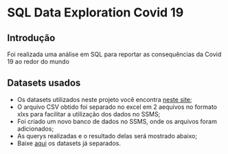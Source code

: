 # SQL Data Exploration Covid 19
## Introdução  
Foi realizada uma análise em SQL para reportar as consequências da Covid 19 ao redor do mundo  

## Datasets usados
-  Os datasets utilizados neste projeto você encontra [neste site](https://ourworldindata.org/covid-deaths);
-  O arquivo CSV obtido foi separado no excel em 2 aequivos no formato xlxs para facilitar a utilização dos dados no SSMS;
-  Foi criado um novo banco de dados no SSMS, onde os arquivos foram adicionados;
-  As querys realizadas e o resultado delas será mostrado abaixo;
-  Baixe [aqui](https://github.com/karine94/sql-projects/tree/8bca1afa9d20e0e00e1f0229a214f1b90bf6219e/Covid19/Data) os datasets já separados. 





